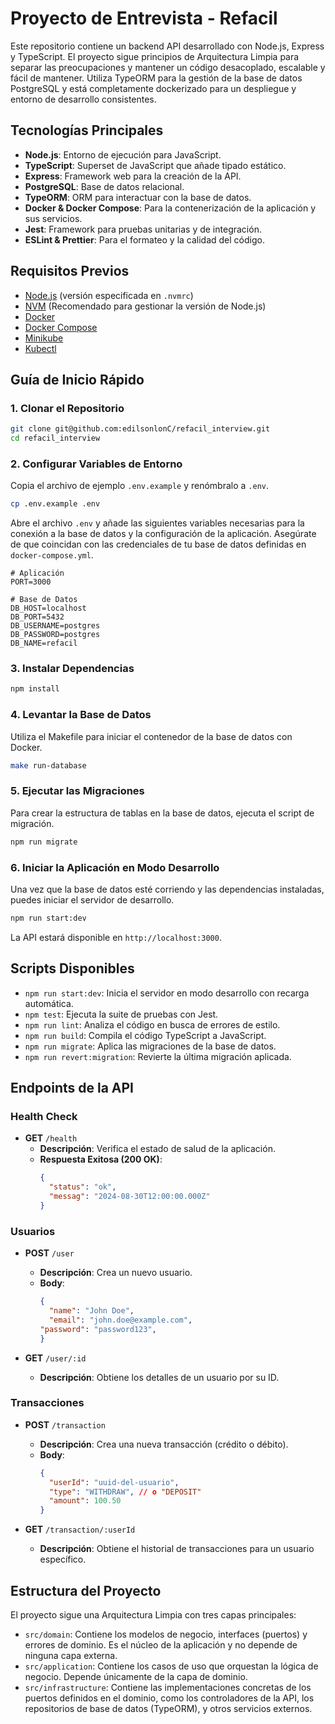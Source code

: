 # Proyecto de Entrevista - Refacil

Este repositorio contiene un backend API desarrollado con Node.js, Express y TypeScript. El proyecto sigue principios de Arquitectura Limpia para separar las preocupaciones y mantener un código desacoplado, escalable y fácil de mantener. Utiliza TypeORM para la gestión de la base de datos PostgreSQL y está completamente dockerizado para un despliegue y entorno de desarrollo consistentes.

## Tecnologías Principales

- **Node.js**: Entorno de ejecución para JavaScript.
- **TypeScript**: Superset de JavaScript que añade tipado estático.
- **Express**: Framework web para la creación de la API.
- **PostgreSQL**: Base de datos relacional.
- **TypeORM**: ORM para interactuar con la base de datos.
- **Docker & Docker Compose**: Para la contenerización de la aplicación y sus servicios.
- **Jest**: Framework para pruebas unitarias y de integración.
- **ESLint & Prettier**: Para el formateo y la calidad del código.

## Requisitos Previos

- [Node.js](https://nodejs.org/) (versión especificada en `.nvmrc`)
- [NVM](https://github.com/nvm-sh/nvm) (Recomendado para gestionar la versión de Node.js)
- [Docker](https://www.docker.com/get-started)
- [Docker Compose](https://docs.docker.com/compose/install/)
- [Minikube](https://minikube.sigs.k8s.io/docs/start/)
- [Kubectl](https://kubernetes.io/docs/tasks/tools/)

## Guía de Inicio Rápido

### 1. Clonar el Repositorio

```bash
git clone git@github.com:edilsonlonC/refacil_interview.git
cd refacil_interview
```

### 2. Configurar Variables de Entorno

Copia el archivo de ejemplo `.env.example` y renómbralo a `.env`.

```bash
cp .env.example .env
```

Abre el archivo `.env` y añade las siguientes variables necesarias para la conexión a la base de datos y la configuración de la aplicación. Asegúrate de que coincidan con las credenciales de tu base de datos definidas en `docker-compose.yml`.

```env
# Aplicación
PORT=3000

# Base de Datos
DB_HOST=localhost
DB_PORT=5432
DB_USERNAME=postgres
DB_PASSWORD=postgres
DB_NAME=refacil
```

### 3. Instalar Dependencias

```bash
npm install
```

### 4. Levantar la Base de Datos

Utiliza el Makefile para iniciar el contenedor de la base de datos con Docker.

```bash
make run-database
```

### 5. Ejecutar las Migraciones

Para crear la estructura de tablas en la base de datos, ejecuta el script de migración.

```bash
npm run migrate
```

### 6. Iniciar la Aplicación en Modo Desarrollo

Una vez que la base de datos esté corriendo y las dependencias instaladas, puedes iniciar el servidor de desarrollo.

```bash
npm run start:dev
```

La API estará disponible en `http://localhost:3000`.

## Scripts Disponibles

- `npm run start:dev`: Inicia el servidor en modo desarrollo con recarga automática.
- `npm test`: Ejecuta la suite de pruebas con Jest.
- `npm run lint`: Analiza el código en busca de errores de estilo.
- `npm run build`: Compila el código TypeScript a JavaScript.
- `npm run migrate`: Aplica las migraciones de la base de datos.
- `npm run revert:migration`: Revierte la última migración aplicada.

## Endpoints de la API

### Health Check

- **GET** `/health`
  - **Descripción**: Verifica el estado de salud de la aplicación.
  - **Respuesta Exitosa (200 OK)**:
    ```json
    {
      "status": "ok",
      "messag": "2024-08-30T12:00:00.000Z"
    }
    ```

### Usuarios

- **POST** `/user`
  - **Descripción**: Crea un nuevo usuario.
  - **Body**:
    ```json
    {
      "name": "John Doe",
      "email": "john.doe@example.com",
    "password": "password123",
    }
    ```

- **GET** `/user/:id`
  - **Descripción**: Obtiene los detalles de un usuario por su ID.

### Transacciones

- **POST** `/transaction`
  - **Descripción**: Crea una nueva transacción (crédito o débito).
  - **Body**:
    ```json
    {
      "userId": "uuid-del-usuario",
      "type": "WITHDRAW", // o "DEPOSIT"
      "amount": 100.50
    }
    ```

- **GET** `/transaction/:userId`
  - **Descripción**: Obtiene el historial de transacciones para un usuario específico.

## Estructura del Proyecto

El proyecto sigue una Arquitectura Limpia con tres capas principales:

- `src/domain`: Contiene los modelos de negocio, interfaces (puertos) y errores de dominio. Es el núcleo de la aplicación y no depende de ninguna capa externa.
- `src/application`: Contiene los casos de uso que orquestan la lógica de negocio. Depende únicamente de la capa de dominio.
- `src/infrastructure`: Contiene las implementaciones concretas de los puertos definidos en el dominio, como los controladores de la API, los repositorios de base de datos (TypeORM), y otros servicios externos.
